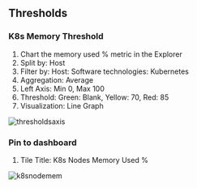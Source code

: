 ## Thresholds

### K8s Memory Threshold
1. Chart the memory used % metric in the Explorer
2. Split by: Host
3. Filter by: Host: Software technologies: Kubernetes
4. Aggregation: Average
5. Left Axis: Min 0, Max 100
6. Threshold: Green: Blank, Yellow: 70, Red: 85
7. Visualization: Line Graph

![thresholdsaxis](../../assets/images/thresholdsaxis.png)

### Pin to dashboard
1. Tile Title: K8s Nodes Memory Used %

![k8snodemem](../../assets/images/k8snodemem.png)
